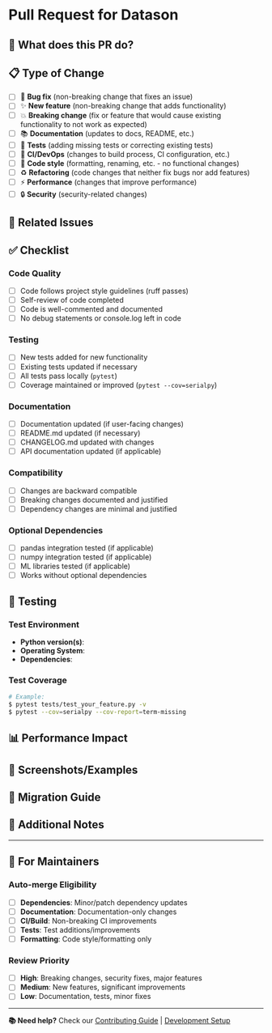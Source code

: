 # Pull Request for Datason

## 🎯 **What does this PR do?**
<!-- Provide a clear, concise description of the changes -->

## 📋 **Type of Change**
<!-- Check all that apply -->
- [ ] 🐛 **Bug fix** (non-breaking change that fixes an issue)
- [ ] ✨ **New feature** (non-breaking change that adds functionality)
- [ ] 💥 **Breaking change** (fix or feature that would cause existing functionality to not work as expected)
- [ ] 📚 **Documentation** (updates to docs, README, etc.)
- [ ] 🧪 **Tests** (adding missing tests or correcting existing tests)
- [ ] 🔧 **CI/DevOps** (changes to build process, CI configuration, etc.)
- [ ] 🎨 **Code style** (formatting, renaming, etc. - no functional changes)
- [ ] ♻️ **Refactoring** (code changes that neither fix bugs nor add features)
- [ ] ⚡ **Performance** (changes that improve performance)
- [ ] 🔒 **Security** (security-related changes)

## 🔗 **Related Issues**
<!-- Link related issues: Fixes #123, Closes #456, Related to #789 -->

## ✅ **Checklist**
<!-- Mark completed items with [x] -->

### Code Quality
- [ ] Code follows project style guidelines (ruff passes)
- [ ] Self-review of code completed
- [ ] Code is well-commented and documented
- [ ] No debug statements or console.log left in code

### Testing
- [ ] New tests added for new functionality
- [ ] Existing tests updated if necessary
- [ ] All tests pass locally (`pytest`)
- [ ] Coverage maintained or improved (`pytest --cov=serialpy`)

### Documentation
- [ ] Documentation updated (if user-facing changes)
- [ ] README.md updated (if necessary)
- [ ] CHANGELOG.md updated with changes
- [ ] API documentation updated (if applicable)

### Compatibility
- [ ] Changes are backward compatible
- [ ] Breaking changes documented and justified
- [ ] Dependency changes are minimal and justified

### Optional Dependencies
<!-- Check if your changes affect optional dependencies -->
- [ ] pandas integration tested (if applicable)
- [ ] numpy integration tested (if applicable)  
- [ ] ML libraries tested (if applicable)
- [ ] Works without optional dependencies

## 🧪 **Testing**
<!-- Describe the testing you performed -->

### Test Environment
- **Python version(s)**:
- **Operating System**:
- **Dependencies**:

### Test Coverage
<!-- Paste relevant test output or describe test scenarios -->
```bash
# Example:
$ pytest tests/test_your_feature.py -v
$ pytest --cov=serialpy --cov-report=term-missing
```

## 📊 **Performance Impact**
<!-- If performance-related, include benchmarks -->
<!-- Use scripts/benchmark_real_performance.py if applicable -->

## 📸 **Screenshots/Examples**
<!-- For UI changes or new features, include examples -->

## 🔄 **Migration Guide**
<!-- For breaking changes, provide migration instructions -->

## 📝 **Additional Notes**
<!-- Any additional information, concerns, or discussion points -->

---

## 🤖 **For Maintainers**

### Auto-merge Eligibility
<!-- Maintainers: check if this PR qualifies for auto-merge -->
- [ ] **Dependencies**: Minor/patch dependency updates
- [ ] **Documentation**: Documentation-only changes  
- [ ] **CI/Build**: Non-breaking CI improvements
- [ ] **Tests**: Test additions/improvements
- [ ] **Formatting**: Code style/formatting only

### Review Priority
- [ ] **High**: Breaking changes, security fixes, major features
- [ ] **Medium**: New features, significant improvements
- [ ] **Low**: Documentation, tests, minor fixes

---

**📚 Need help?** Check our [Contributing Guide](docs/CONTRIBUTING.md) | [Development Setup](docs/CONTRIBUTING.md#development-setup)
